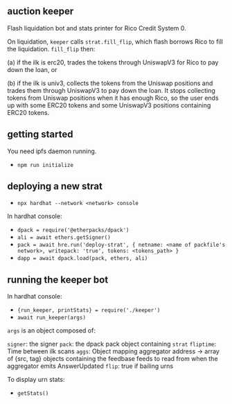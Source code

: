 
## auction keeper

Flash liquidation bot and stats printer for Rico Credit System 0.

On liquidation, `keeper` calls `strat.fill_flip`, which flash borrows Rico to fill the liquidation.  `fill_flip` then:

(a) if the ilk is erc20, trades the tokens through UniswapV3 for Rico to pay down the loan, or

(b) if the ilk is univ3, collects the tokens from the Uniswap positions and trades them through UniswapV3 to pay down the loan.  It stops collecting tokens from Uniswap positions when it has enough Rico, so the user ends up with some ERC20 tokens and some UniswapV3 positions containing ERC20 tokens.

## getting started

You need ipfs daemon running.

- `npm run initialize`

## deploying a new strat

- `npx hardhat --network <network> console`

In hardhat console:

- `dpack = require('@etherpacks/dpack')`
- `ali = await ethers.getSigner()`
- `pack = await hre.run('deploy-strat', { netname: <name of packfile's network>, writepack: 'true', tokens: <tokens_path> }`
- `dapp = await dpack.load(pack, ethers, ali)`

## running the keeper bot

In hardhat console:

- `{run_keeper, printStats} = require('./keeper')`
- `await run_keeper(args)`


`args` is an object composed of:

`signer`: the signer
`pack`: the dpack pack object containing `strat`
`fliptime`: Time between ilk scans
`aggs`: Object mapping aggregator address -> array of {src, tag} objects containing the feedbase feeds to read from when the aggregator emits AnswerUpdated
`flip`: true if bailing urns

To display urn stats:

- `getStats()`
